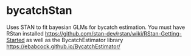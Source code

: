 # bycatchStan
Uses STAN to fit bayesian GLMs for bycatch estimation. You must have RStan installed https://github.com/stan-dev/rstan/wiki/RStan-Getting-Started as well as the BycatchEstimator library https://ebabcock.github.io/BycatchEstimator/
